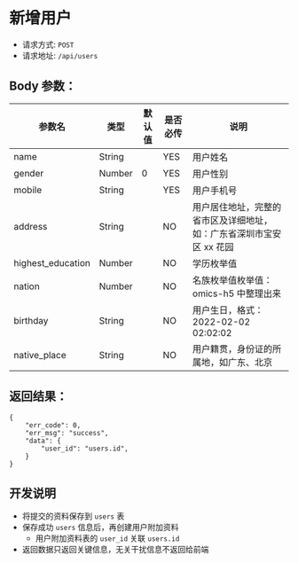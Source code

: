 # 新增用户

- 请求方式: `POST`
- 请求地址: `/api/users`

## Body 参数：

| 参数名 | 类型 | 默认值 | 是否必传 | 说明 |
| --- | --- | --- | --- | --- |
| name | String |  | YES | 用户姓名 |
| gender | Number | 0 | YES | 用户性别 |
| mobile | String |  | YES | 用户手机号 |
| address | String |  | NO | 用户居住地址，完整的省市区及详细地址，如：广东省深圳市宝安区 xx 花园 |
| highest_education | Number |  | NO | <a class="q">学历枚举值</a> |
| nation | Number |  | NO | <a class="q">名族枚举值枚举值：omics-h5 中整理出来</a> |
| birthday | String |  | NO | 用户生日，格式：2022-02-02 02:02:02 |
| native_place | String |  | NO | 用户籍贯，身份证的所属地，如广东、北京 |


## 返回结果：

```js:no-line-numbers
{
    "err_code": 0,
    "err_msg": "success",
    "data": {
        "user_id": "users.id",
    }
}
```


## 开发说明

- 将提交的资料保存到 `users` 表
- 保存成功 `users` 信息后，再创建用户附加资料
    - 用户附加资料表的 `user_id` 关联 `users.id`
- 返回数据只返回关键信息，无关干扰信息不返回给前端


[用户]: ../database/patient/patients.md
